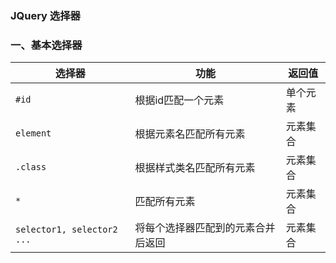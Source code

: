### JQuery 选择器
### 一、基本选择器
| 选择器        | 功能                   | 返回值   |
| ----------- | -----------------------| ------- |
| `#id    `   | 根据id匹配一个元素        | 单个元素 |
| `element`   | 根据元素名匹配所有元素     | 元素集合 |
| `.class `   | 根据样式类名匹配所有元素   | 元素集合 |
| `*`         | 匹配所有元素             | 元素集合 |
| `selector1, selector2 ...` | 将每个选择器匹配到的元素合并后返回 | 元素集合 |

